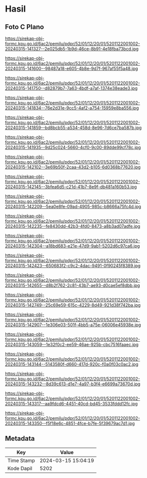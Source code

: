 # Hasil

## Foto C Plano

https://sirekap-obj-formc.kpu.go.id/6ac2/pemilu/pdpr/52/01/12/20/01/5201122001002-20240315-141327--2e025db5-1b9d-46ce-8b91-4e18fba73bcd.jpg

https://sirekap-obj-formc.kpu.go.id/6ac2/pemilu/pdpr/52/01/12/20/01/5201122001002-20240315-141600--98487a18-e605-4b8e-9d7f-967af55f5a48.jpg

https://sirekap-obj-formc.kpu.go.id/6ac2/pemilu/pdpr/52/01/12/20/01/5201122001002-20240315-141750--d82879b7-7a63-4bdf-a7af-1374e38eade3.jpg

https://sirekap-obj-formc.kpu.go.id/6ac2/pemilu/pdpr/52/01/12/20/01/5201122001002-20240315-141834--76e2d31e-9cc5-4af2-a754-15959e8ba556.jpg

https://sirekap-obj-formc.kpu.go.id/6ac2/pemilu/pdpr/52/01/12/20/01/5201122001002-20240315-141859--bd8bcb55-a534-458d-8e96-7d6ce7ba587b.jpg

https://sirekap-obj-formc.kpu.go.id/6ac2/pemilu/pdpr/52/01/12/20/01/5201122001002-20240315-141935--9d25c024-5660-4cf0-9c00-89dde99cf78c.jpg

https://sirekap-obj-formc.kpu.go.id/6ac2/pemilu/pdpr/52/01/12/20/01/5201122001002-20240315-142102--3e69b50f-2caa-43d2-b105-6d0368b77620.jpg

https://sirekap-obj-formc.kpu.go.id/6ac2/pemilu/pdpr/52/01/12/20/01/5201122001002-20240315-142145--3bfea6d5-c21d-41b7-8e9f-db481a160b53.jpg

https://sirekap-obj-formc.kpu.go.id/6ac2/pemilu/pdpr/52/01/12/20/01/5201122001002-20240315-142209--5ea0e8fe-09ad-4905-985c-b8666a75fc4d.jpg

https://sirekap-obj-formc.kpu.go.id/6ac2/pemilu/pdpr/52/01/12/20/01/5201122001002-20240315-142235--fe8430dd-42b3-4fd0-8473-a8b3ad07adfe.jpg

https://sirekap-obj-formc.kpu.go.id/6ac2/pemilu/pdpr/52/01/12/20/01/5201122001002-20240315-142304--a18bd683-e21e-47d9-9ab1-5202d6c97ca6.jpg

https://sirekap-obj-formc.kpu.go.id/6ac2/pemilu/pdpr/52/01/12/20/01/5201122001002-20240315-142423--650683f2-c9c2-4dac-9491-0f90245f8389.jpg

https://sirekap-obj-formc.kpu.go.id/6ac2/pemilu/pdpr/52/01/12/20/01/5201122001002-20240315-142655--d8b2f762-2c81-43b7-ae93-d0cae5ef8dbb.jpg

https://sirekap-obj-formc.kpu.go.id/6ac2/pemilu/pdpr/52/01/12/20/01/5201122001002-20240315-142749--25c69e59-615c-4229-8d49-921d38f742ba.jpg

https://sirekap-obj-formc.kpu.go.id/6ac2/pemilu/pdpr/52/01/12/20/01/5201122001002-20240315-142907--1e306e03-501f-4bb5-a75e-06006e45938e.jpg

https://sirekap-obj-formc.kpu.go.id/6ac2/pemilu/pdpr/52/01/12/20/01/5201122001002-20240315-143059--1e32f0c2-ee59-46ae-925b-cbc7516faaec.jpg

https://sirekap-obj-formc.kpu.go.id/6ac2/pemilu/pdpr/52/01/12/20/01/5201122001002-20240315-143144--5143580f-d660-417d-920c-f0a0f03c0ac2.jpg

https://sirekap-obj-formc.kpu.go.id/6ac2/pemilu/pdpr/52/01/12/20/01/5201122001002-20240315-143232--8d39c613-d1e7-4a97-b3f4-e6699a73670d.jpg

https://sirekap-obj-formc.kpu.go.id/6ac2/pemilu/pdpr/52/01/12/20/01/5201122001002-20240315-143317--aa9fdcd6-4451-40cd-bd45-3533fddd12fc.jpg

https://sirekap-obj-formc.kpu.go.id/6ac2/pemilu/pdpr/52/01/12/20/01/5201122001002-20240315-143350--f5f18e6c-4851-4fce-b7fe-5f39679ac7d1.jpg


## Metadata

| Key        | Value               |
| ---------- | ------------------- |
| Time Stamp | 2024-03-15 15:04:19 |
| Kode Dapil | 5202                |



